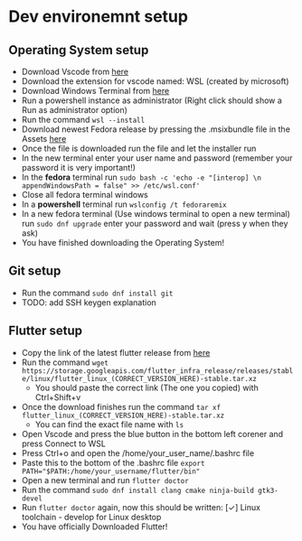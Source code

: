 # Dev environemnt setup
## Operating System setup
 - Download Vscode from [here](https://code.visualstudio.com/)
 - Download the extension for vscode named: WSL (created by microsoft)
 - Download Windows Terminal from [here](https://www.microsoft.com/store/productId/9N0DX20HK701)
 - Run a powershell instance as administrator (Right click should show a Run as administrator option) 
 - Run the command `wsl --install`
 - Download newest Fedora release by pressing the .msixbundle file in the Assets [here](https://github.com/WhitewaterFoundry/Fedora-Remix-for-WSL/releases)
 - Once the file is downloaded run the file and let the installer run
 - In the new terminal enter your user name and password (remember your password it is very important!)
 - In the **fedora** terminal run `sudo bash -c 'echo -e "[interop] \n appendWindowsPath = false" >> /etc/wsl.conf'`
 - Close all fedora terminal windows 
 - In a **powershell** terminal run `wslconfig /t fedoraremix`
 - In a new fedora terminal (Use windows terminal to open a new terminal) run `sudo dnf upgrade` enter your password and wait (press y when they ask)
 - You have finished downloading the Operating System!

## Git setup
 - Run the command `sudo dnf install git`
 - TODO: add SSH keygen explanation

## Flutter setup
 - Copy the link of the latest flutter release from [here](https://docs.flutter.dev/release/archive?tab=linux)
 - Run the command `wget https://storage.googleapis.com/flutter_infra_release/releases/stable/linux/flutter_linux_(CORRECT_VERSION_HERE)-stable.tar.xz`
    - You should paste the correct link (The one you copied) with Ctrl+Shift+v
 - Once the download finishes run the command `tar xf flutter_linux_(CORRECT_VERSION_HERE)-stable.tar.xz` 
    - You can find the exact file name with `ls`
 - Open Vscode and press the blue button in the bottom left corener and press Connect to WSL
 - Press Ctrl+o and open the /home/your_user_name/.bashrc file
 - Paste this to the bottom of the .bashrc file `export PATH="$PATH:/home/your_username/flutter/bin"`
 - Open a new terminal and run `flutter doctor`
 - Run the command `sudo dnf install clang cmake ninja-build gtk3-devel`
 - Run `flutter doctor` again, now this should be written: [✓] Linux toolchain - develop for Linux desktop
 - You have officially Downloaded Flutter!

